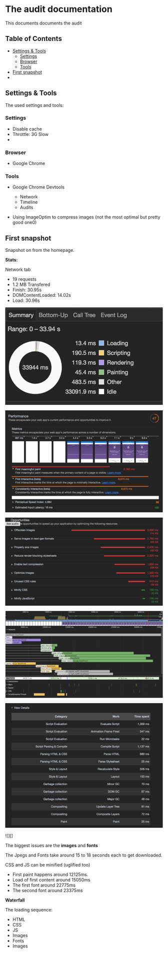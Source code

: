 # The audit documentation

This documents documents the audit

## Table of Contents
- [Settings & Tools](#setting-&-tools)
	- [Settings](#settings)
	- [Browser](#browser)
	- [Tools](#tools)
- [First snapshot](#first-snapshot)
- [](#)

## Settings & Tools
The used settings and tools:

### Settings
- Disable cache 
- Throttle: 3G Slow
- 

### Browser
- Google Chrome

### Tools
- Google Chrome Devtools
	- Network
	- Timeline
	- Audits

- Using ImageOptim to compress images (not the most optimal but pretty good one0)


## First snapshot

Snapshot on from the homepage.

**Stats:**

Network tab
- 19 requests
- 1.2 MB Transfered
- Finish: 30.95s
- DOMContentLoaded: 14.02s
- Load: 30.96s

![before summary][b-summary]

![before performance][b-perf]

![before opportunity][b-opp]

![before network][b-network]

![before details][b-details]

![][]

The biggest issues are the **images** and **fonts**

The Jpegs and Fonts take around 15 to 18 seconds each to get downloaded.

CSS and JS can be minified (uglified too)

- First paint happens around 12125ms.
- Load of first content around 15050ms
- The first font around 22775ms
- The second font around 23375ms

**Waterfall**

The loading sequence:
- HTML
- CSS
- JS
- Images
- Fonts
- Images





[b-summary]: https://github.com/kyunwang/performance-matters/blob/master/docs/images/before/summary.png
[b-perf]: https://github.com/kyunwang/performance-matters/blob/master/docs/images/before/perf.png
[b-opp]: https://github.com/kyunwang/performance-matters/blob/master/docs/images/before/opp.png
[b-network]: https://github.com/kyunwang/performance-matters/blob/master/docs/images/before/network.png
[b-details]: https://github.com/kyunwang/performance-matters/blob/master/docs/images/before/details.png
[.]: .
